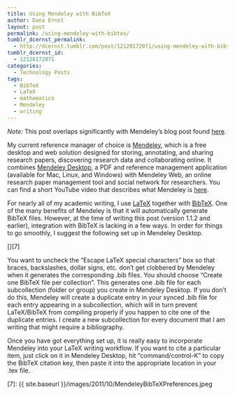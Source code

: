 ```yaml
---
title: Using Mendeley with BibTeX
author: Dana Ernst
layout: post
permalink: /using-mendeley-with-bibtex/
tumblr_dcernst_permalink:
  - http://dcernst.tumblr.com/post/12128172071/using-mendeley-with-bibtex
tumblr_dcernst_id:
  - 12128172071
categories:
  - Technology Posts
tags:
  - BibTeX
  - LaTeX
  - mathematics
  - Mendeley
  - writing
---
```

*Note:* This post overlaps significantly with Mendeley&#8217;s blog post found [here][1].

My current reference manager of choice is [Mendeley][2], which is a free desktop and web solution designed for storing, annotating, and sharing research papers, discovering research data and collaborating online. It combines [Mendeley Desktop][3], a PDF and reference management application (available for Mac, Linux, and Windows) with Mendeley Web, an online research paper management tool and social network for researchers. You can find a short YouTube video that describes what Mendeley is [here][4].

For nearly all of my academic writing, I use [LaTeX][5] together with [BibTeX][6]. One of the many benefits of Mendeley is that it will automatically generate BibTeX files. However, at the time of writing this post (version 1.1.2 and earlier), integration with BibTeX is lacking in a few ways. In order for things to go smoothly, I suggest the following set up in Mendeley Desktop.

[<img src="{{ site.baseurl }}/images/2011/10/MendeleyBibTeXPreferences.jpeg?fit=550%2C413" alt="" title="Mendeley BibTeX Preferences" class="aligncenter size-full wp-image-114" data-recalc-dims="1" />][7]

You want to uncheck the &#8220;Escape LaTeX special characters&#8221; box so that braces, backslashes, dollar signs, etc. don&#8217;t get clobbered by Mendeley when it generates the corresponding .bib files. You should choose &#8220;Create one BibTeX file per collection&#8221;. This generates one .bib file for each subcollection (folder or group) you create in Mendeley Desktop. If you don&#8217;t do this, Mendeley will create a duplicate entry in your synced .bib file for each entry appearing in a subcollection, which will in turn prevent LaTeX/BibTeX from compiling properly if you happen to cite one of the duplicate entries. I create a new subcollection for every document that I am writing that might require a bibliography.

Once you have got everything set up, it is really easy to incorporate Mendeley into your LaTeX writing workflow. If you want to cite a particular item, just click on it in Mendeley Desktop, hit &#8220;command/control-K&#8221; to copy the BibTeX citation key, then paste it into the appropriate location in your .tex file.

 [1]: http://www.mendeley.com/blog/tipstricks/howto-use-mendeley-to-create-citations-using-latex-and-bibtex/
 [2]: http://www.mendeley.com
 [3]: http://www.mendeley.com/download-mendeley-desktop
 [4]: http://www.youtube.com/watch?v=uYmxynG_MAs
 [5]: http://www.latex-project.org/
 [6]: http://www.bibtex.org/
 [7]: {{ site.baseurl }}/images/2011/10/MendeleyBibTeXPreferences.jpeg